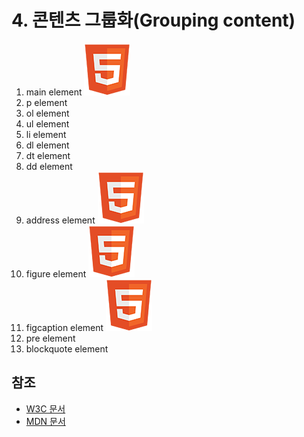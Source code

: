 # 4. 콘텐츠 그룹화\(Grouping content\)

1. main element ![](../.gitbook/assets/ico_html5.png) 
2. p element
3. ol element
4. ul element
5. li element
6. dl element
7. dt element
8. dd element
9. address element ![](../.gitbook/assets/ico_html5.png) 
10. figure element ![](../.gitbook/assets/ico_html5.png) 
11. figcaption element ![](../.gitbook/assets/ico_html5.png) 
12. pre element
13. blockquote element



## 참조

* [W3C 문서](https://www.w3.org/TR/html52/grouping-content.html#grouping-content) 
* [MDN 문서](https://developer.mozilla.org/ko/docs/Web/HTML/Element)

